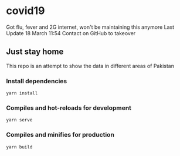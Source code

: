 # covid19


Got flu, fever and 2G internet, won't be maintaining this anymore 
Last Update 18 March 11:54
Contact on GitHub to takeover
## Just stay home

This repo is an attempt to show the data in different areas of Pakistan 

### Install dependencies
```
yarn install
```

### Compiles and hot-reloads for development
```
yarn serve
```

### Compiles and minifies for production
```
yarn build
```
